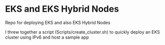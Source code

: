 # EKS and EKS Hybrid Nodes

Repo for deploying EKS and also EKS Hybrid Nodes

I threw together a script (Scripts/create_cluster.sh) to quickly deploy an EKS cluster using IPv6 and host a sample app

